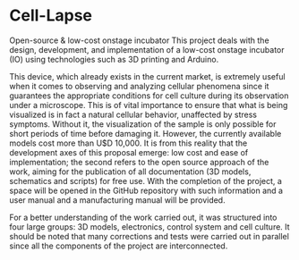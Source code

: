 # Cell-Lapse
Open-source &amp; low-cost onstage incubator
This project deals with the design, development, and implementation of a low-cost onstage incubator (IO) using technologies such as 3D printing and Arduino.

This device, which already exists in the current market, is extremely useful when it comes to observing and analyzing cellular phenomena since it guarantees the appropriate
conditions for cell culture during its observation under a microscope. This is of vital importance to ensure that what is being visualized is in fact a natural cellular behavior, unaffected by stress symptoms. Without it, the visualization of the sample is only possible for short periods of time before damaging it.
However, the currently available models cost more than U$D 10,000. It is from this reality that the development axes of this proposal emerge: low cost and ease of implementation; the second refers to the open source approach of the work, aiming for the publication of all documentation (3D models, schematics and scripts) for free use. With the completion of the project, a space will be opened in the GitHub repository with such information and a user manual and a manufacturing manual will be provided.

For a better understanding of the work carried out, it was structured into four large groups: 3D models, electronics, control system and cell culture. It should be noted that many corrections and tests were carried out in parallel since all the components of the project are interconnected.
